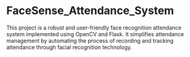 # FaceSense_Attendance_System
This project is a robust and user-friendly face recognition attendance system implemented using OpenCV and Flask. It simplifies attendance management by automating the process of recording and tracking attendance through facial recognition technology.
